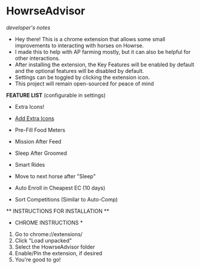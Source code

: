 # HowrseAdvisor

*developer's notes*
  - Hey there! This is a chrome extension that allows some small improvements to interacting with horses on Howrse. 
  - I made this to help with AP farming mostly, but it can also be helpful for other interactions.
  - After installing the extension, the Key Features will be enabled by default and the optional features will be disabled by default.
  - Settings can be toggled by clicking the extension icon.
  - This project will remain open-sourced for peace of mind
  

**FEATURE LIST** (configurable in settings)
- Extra Icons!
- [Add Extra Icons](https://user-images.githubusercontent.com/84201567/224522919-fb8873c0-dff1-468c-a4fb-370c1a7d1a48.png)

- Pre-Fill Food Meters
- Mission After Feed
- Sleep After Groomed
- Smart Rides
- Move to next horse after "Sleep"
- Auto Enroll in Cheapest EC (10 days)
- Sort Competitions (Similar to Auto-Comp)

** INSTRUCTIONS FOR INSTALLATION **

* CHROME INSTRUCTIONS *
1. Go to chrome://extensions/
2. Click "Load unpacked"
3. Select the HowrseAdvisor folder
4. Enable/Pin the extension, if desired
5. You're good to go!


